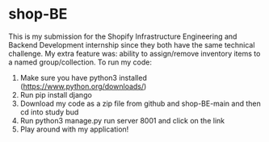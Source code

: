 # shop-BE
This is my submission for the Shopify Infrastructure Engineering and Backend Development internship since they both have the same technical challenge. My extra feature was: ability to assign/remove inventory items to a named group/collection.
To run my code:
1. Make sure you have python3 installed (https://www.python.org/downloads/)
2. Run pip install django
3. Download my code as a zip file from github and shop-BE-main and then cd into study bud
4. Run python3 manage.py run server 8001 and click on the link
5. Play around with my application!

